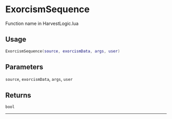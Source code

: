 # ExorcismSequence
Function name in HarvestLogic.lua
## Usage
```lua
ExorcismSequence(source, exorcismData, args, user)
```
## Parameters
`source`, `exorcismData`, `args`, `user`
## Returns
`bool`

---